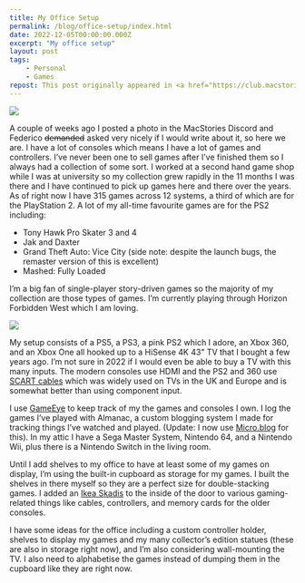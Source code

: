 ```yaml
---
title: My Office Setup
permalink: /blog/office-setup/index.html
date: 2022-12-05T00:00:00.000Z
excerpt: "My office setup"
layout: post
tags:
    - Personal
    - Games
repost: This post originally appeared in <a href="https://club.macstories.net/posts/reader-setup-2">MacStories Weekly</a>
---
```


![](https://cdn.rknight.me/site/office-setup-tv.jpg)

A couple of weeks ago I posted a photo in the MacStories Discord and Federico <s>demanded</s> asked very nicely if I would write about it, so here we are. I have a lot of consoles which means I have a lot of games and controllers. I’ve never been one to sell games after I’ve finished them so I always had a collection of some sort. I worked at a second hand game shop while I was at university so my collection grew rapidly in the 11 months I was there and I have continued to pick up games here and there over the years. As of right now I have 315 games across 12 systems, a third of which are for the PlayStation 2. A lot of my all-time favourite games are for the PS2 including:

- Tony Hawk Pro Skater 3 and 4
- Jak and Daxter
- Grand Theft Auto: Vice City (side note: despite the launch bugs, the remaster version of this is excellent)
- Mashed: Fully Loaded

I’m a big fan of single-player story-driven games so the majority of my collection are those types of games. I’m currently playing through Horizon Forbidden West which I am loving.

![](https://cdn.rknight.me/site/office-setup-cupboard.jpg)

My setup consists of a PS5, a PS3, a pink PS2 which I adore, an Xbox 360, and an Xbox One all hooked up to a HiSense 4K 43" TV that I bought a few years ago. I’m not sure in 2022 if I would even be able to buy a TV with this many inputs. The modern consoles use HDMI and the PS2 and 360 use [SCART cables](https://en.wikipedia.org/wiki/SCART) which was widely used on TVs in the UK and Europe and is somewhat better than using component input.

I use [GameEye](https://gameye.app/) to keep track of my the games and consoles I own. I log the games I’ve played with Almanac, a custom blogging system I made for tracking things I’ve watched and played. (Update: I now use [Micro.blog](https://micro.blog/rknightuk) for this). In my attic I have a Sega Master System, Nintendo 64, and a Nintendo Wii, plus there is a Nintendo Switch in the living room.

Until I add shelves to my office to have at least some of my games on display, I’m using the built-in cupboard as storage for my games. I built the shelves in there myself so they are a perfect size for double-stacking games. I added an [Ikea Skadis](https://www.ikea.com/gb/en/p/skadis-pegboard-combination-white-s09216595/) to the inside of the door to various gaming-related things like cables, controllers, and memory cards for the older consoles.

I have some ideas for the office including a custom controller holder, shelves to display my games and my many collector’s edition statues (these are also in storage right now), and I’m also considering wall-mounting the TV. I also need to alphabetise the games instead of dumping them in the cupboard like they are right now.